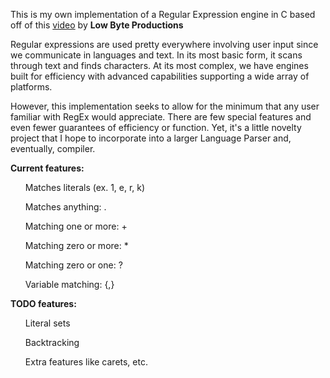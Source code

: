 This is my own implementation of a Regular Expression engine in C based off of this [video](https://www.google.com/url?sa=t&rct=j&q=&esrc=s&source=video&cd=&cad=rja&uact=8&ved=2ahUKEwjg1oia2qKDAxUeQjABHfRZAqsQtwJ6BAgTEAI&url=https%3A%2F%2Fwww.youtube.com%2Fwatch%3Fv%3Du01jb8YN2Lw&usg=AOvVaw204mcjZ0xRkhD6FRxvW-QT&opi=89978449) by **Low Byte Productions**

Regular expressions are used pretty everywhere involving user input since we communicate in languages and text. In its most basic form, it scans through text and finds characters. At its most complex, we have engines built for efficiency with advanced capabilities supporting a wide array of platforms.

However, this implementation seeks to allow for the minimum that any user familiar with RegEx would appreciate. There are few special features and even fewer guarantees of efficiency or function. Yet, it's a little novelty project that I hope to incorporate into a larger Language Parser and, eventually, compiler.

**Current features:**

<ul>
  
  Matches literals (ex. 1, e, r, k)
  
  Matches anything: .
  
  Matching one or more: +

  Matching zero or more: *

  Matching zero or one: ?

  Variable matching: {,}
</ul>

**TODO features:**

<ul>
  
  Literal sets
  
  Backtracking
  
  Extra features like carets, etc.
</ul>
